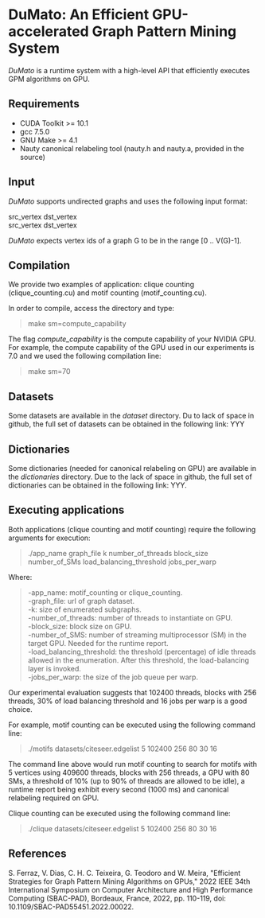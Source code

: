 # DuMato: An Efficient GPU-accelerated Graph Pattern Mining System

*DuMato* is a runtime system with a high-level API that efficiently executes GPM algorithms on GPU.

## Requirements
- CUDA Toolkit >= 10.1
- gcc 7.5.0
- GNU Make >= 4.1
- Nauty canonical relabeling tool (nauty.h and nauty.a, provided in the source)

## Input
*DuMato* supports undirected graphs and uses the following input format:

src_vertex dst_vertex <br />
src_vertex dst_vertex <br />

*DuMato* expects vertex ids of a graph G to be in the range [0 .. V(G)-1].

## Compilation

We provide two examples of application: clique counting (clique_counting.cu) and motif counting (motif_counting.cu).

In order to compile, access the directory and type:

>make sm=compute_capability

The flag *compute_capability* is the compute capability of your NVIDIA GPU. For example, the compute capability of the GPU used in our experiments is 7.0 and we used the following compilation line:

>make sm=70

## Datasets

Some datasets are available in the *dataset* directory. Du to lack of space in github, the full set of datasets can be obtained in the following link: YYY

## Dictionaries

Some dictionaries (needed for canonical relabeling on GPU) are available in the *dictionaries* directory. Due to the lack of space in github, the full set of dictionaries can be obtained in the following link: YYY.

## Executing applications
Both applications (clique counting and motif counting) require the following arguments for execution:

>./app_name graph_file k number_of_threads block_size number_of_SMs load_balancing_threshold jobs_per_warp

Where:
> -app_name: motif_counting or clique_counting. <br />
> -graph_file: url of graph dataset.<br />
> -k: size of enumerated subgraphs.<br />
> -number_of_threads: number of threads to instantiate on GPU.<br />
> -block_size: block size on GPU.<br/>
> -number_of_SMS: number of streaming multiprocessor (SM) in the target GPU. Needed for the runtime report.<br />
> -load_balancing_threshold: the threshold (percentage) of idle threads allowed in the enumeration. After this threshold, the load-balancing layer is invoked.<br />
> -jobs_per_warp: the size of the job queue per warp.<br />

Our experimental evaluation suggests that 102400 threads, blocks with 256 threads, 30\% of load balancing threshold and 16 jobs per warp is a good choice.

For example, motif counting can be executed using the following command line: <br />

> ./motifs datasets/citeseer.edgelist 5 102400 256 80 30 16

The command line above would run motif counting to search for motifs with 5 vertices using 409600 threads, blocks with 256 threads, a GPU with 80 SMs, a threshold of 10\% (up to 90\% of threads are allowed to be idle), a runtime report being exhibit every second (1000 ms) and canonical relabeling required on GPU.

Clique counting can be executed using the following command line: <br />

> ./clique datasets/citeseer.edgelist 5 102400 256 80 30 16

## References

S. Ferraz, V. Dias, C. H. C. Teixeira, G. Teodoro and W. Meira, "Efficient Strategies for Graph Pattern Mining Algorithms on GPUs," 2022 IEEE 34th International Symposium on Computer Architecture and High Performance Computing (SBAC-PAD), Bordeaux, France, 2022, pp. 110-119, doi: 10.1109/SBAC-PAD55451.2022.00022.
